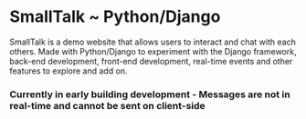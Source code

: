 # SmallTalk ~ Python/Django
SmallTalk is a demo website that allows users to interact and chat with each others. Made with Python/Django to experiment with the Django framework, back-end development, front-end development, real-time events and other features to explore and add on.

### Currently in early building development - Messages are not in real-time and cannot be sent on client-side
